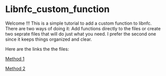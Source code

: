 # Libnfc_custom_function

Welcome !!! This is a simple tutorial to add a custom function to libnfc. There are two ways of doing it: Add functions directly to the files or create two seprate files that will do just what you need.
I prefer the second one since it keeps things organized and clear.

Here are the links the the files:

[Method 1](Custom_Function_method_1.md)

[Method 2](Custom_function_method_2.md)
